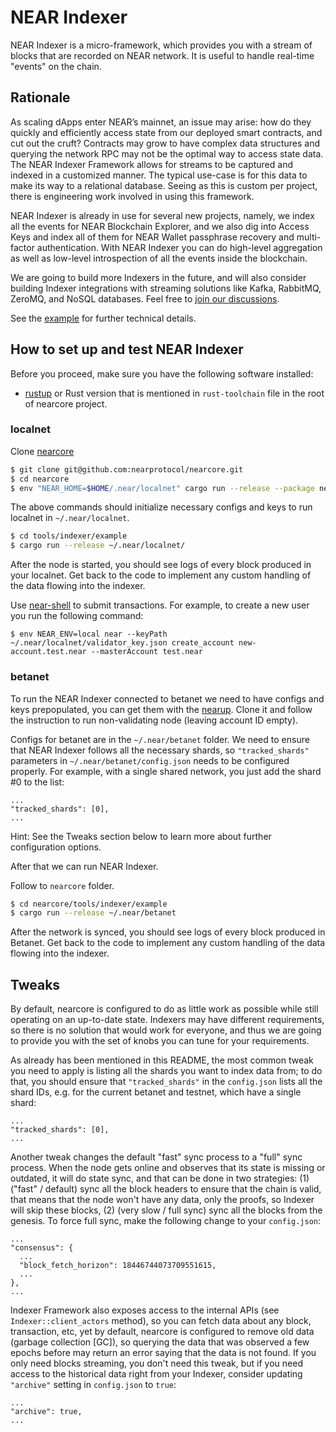 # NEAR Indexer

NEAR Indexer is a micro-framework, which provides you with a stream of blocks that are recorded on NEAR network. It is useful to handle real-time "events" on the chain.

## Rationale

As scaling dApps enter NEAR’s mainnet, an issue may arise: how do they quickly and efficiently access state from our deployed smart contracts, and cut out the cruft? Contracts may grow to have complex data structures and querying the network RPC may not be the optimal way to access state data. The NEAR Indexer Framework allows for streams to be captured and indexed in a customized manner. The typical use-case is for this data to make its way to a relational database. Seeing as this is custom per project, there is engineering work involved in using this framework.

NEAR Indexer is already in use for several new projects, namely, we index all the events for NEAR Blockchain Explorer, and we also dig into Access Keys and index all of them for NEAR Wallet passphrase recovery and multi-factor authentication. With NEAR Indexer you can do high-level aggregation as well as low-level introspection of all the events inside the blockchain.

We are going to build more Indexers in the future, and will also consider building Indexer integrations with streaming solutions like Kafka, RabbitMQ, ZeroMQ, and NoSQL databases. Feel free to [join our discussions](https://github.com/nearprotocol/nearcore/issues/2996).

See the [example](https://github.com/nearprotocol/nearcore/tree/master/tools/indexer/example) for further technical details.

## How to set up and test NEAR Indexer

Before you proceed, make sure you have the following software installed:
* [rustup](https://rustup.rs/) or Rust version that is mentioned in `rust-toolchain` file in the root of nearcore project.

### localnet

Clone [nearcore](https://github.com/nearprotocol/nearcore)

```bash
$ git clone git@github.com:nearprotocol/nearcore.git
$ cd nearcore
$ env "NEAR_HOME=$HOME/.near/localnet" cargo run --release --package neard --bin neard init
```

The above commands should initialize necessary configs and keys to run localnet in `~/.near/localnet`.

```bash
$ cd tools/indexer/example
$ cargo run --release ~/.near/localnet/
```

After the node is started, you should see logs of every block produced in your localnet. Get back to the code to implement any custom handling of the data flowing into the indexer.

Use [near-shell](https://github.com/near/near-shell) to submit transactions. For example, to create a new user you run the following command:

```
$ env NEAR_ENV=local near --keyPath ~/.near/localnet/validator_key.json create_account new-account.test.near --masterAccount test.near
```


### betanet

To run the NEAR Indexer connected to betanet we need to have configs and keys prepopulated, you can get them with the [nearup](https://github.com/near/nearup). Clone it and follow the instruction to run non-validating node (leaving account ID empty).

Configs for betanet are in the `~/.near/betanet` folder. We need to ensure that NEAR Indexer follows all the necessary shards, so `"tracked_shards"` parameters in `~/.near/betanet/config.json` needs to be configured properly. For example, with a single shared network, you just add the shard #0 to the list:

```
...
"tracked_shards": [0],
...
```

Hint: See the Tweaks section below to learn more about further configuration options.

After that we can run NEAR Indexer.

Follow to `nearcore` folder.

```bash
$ cd nearcore/tools/indexer/example
$ cargo run --release ~/.near/betanet
```

After the network is synced, you should see logs of every block produced in Betanet. Get back to the code to implement any custom handling of the data flowing into the indexer.

## Tweaks

By default, nearcore is configured to do as little work as possible while still operating on an up-to-date state. Indexers may have different requirements, so there is no solution that would work for everyone, and thus we are going to provide you with the set of knobs you can tune for your requirements.

As already has been mentioned in this README, the most common tweak you need to apply is listing all the shards you want to index data from; to do that, you should ensure that `"tracked_shards"` in the `config.json` lists all the shard IDs, e.g. for the current betanet and testnet, which have a single shard:

```
...
"tracked_shards": [0],
...
```

Another tweak changes the default "fast" sync process to a "full" sync process. When the node gets online and observes that its state is missing or outdated, it will do state sync, and that can be done in two strategies: (1) ("fast" / default) sync all the block headers to ensure that the chain is valid, that means that the node won't have any data, only the proofs, so Indexer will skip these blocks, (2) (very slow / full sync) sync all the blocks from the genesis. To force full sync, make the following change to your `config.json`:

```
...
"consensus": {
  ...
  "block_fetch_horizon": 18446744073709551615,
  ...
},
...
```

Indexer Framework also exposes access to the internal APIs (see `Indexer::client_actors` method), so you can fetch data about any block, transaction, etc, yet by default, nearcore is configured to remove old data (garbage collection [GC]), so querying the data that was observed a few epochs before may return an error saying that the data is not found. If you only need blocks streaming, you don't need this tweak, but if you need access to the historical data right from your Indexer, consider updating `"archive"` setting in `config.json` to `true`:

```
...
"archive": true,
...
```
